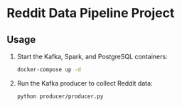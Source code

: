 # Reddit Data Pipeline Project

## Usage

1. Start the Kafka, Spark, and PostgreSQL containers:

   ```bash
   docker-compose up -d
   ```

2. Run the Kafka producer to collect Reddit data:

   ```bash
   python producer/producer.py
   ```
